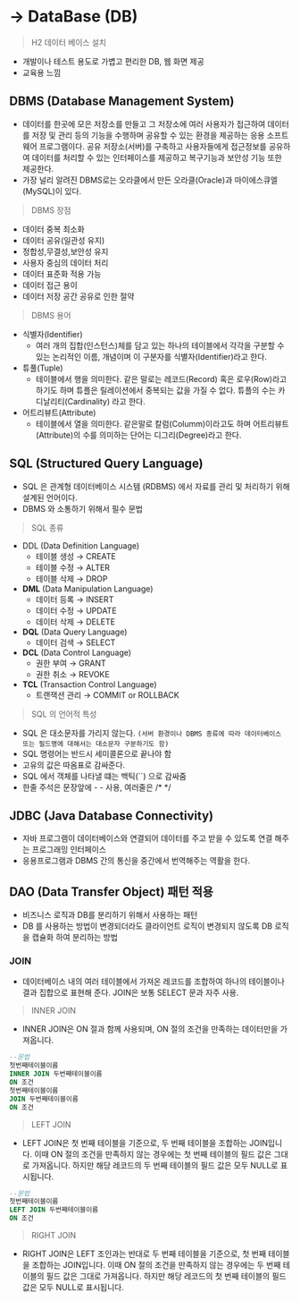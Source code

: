 # → DataBase (DB)

> H2 데이터 베이스 설치
> 
- 개발이나 테스트 용도로 가볍고 편리한 DB, 웹 화면 제공
- 교육용 느낌

## **DBMS (Database Management System)**

- 데이터를 한곳에 모은 저장소를 만들고 그 저장소에 여러 사용자가 접근하여 데이터를 저장 및 관리 등의 기능을 수행하며 공유할 수 있는 환경을 제공하는 응용 소프트웨어 프로그램이다. 공유 저장소(서버)를 구축하고 사용자들에게 접근정보를 공유하여 데이터를 처리할 수 있는 인터페이스를 제공하고 복구기능과 보안성 기능 또한 제공한다.
- 가장 널리 알려진 DBMS로는 오라클에서 만든 오라클(Oracle)과 마이에스큐엘(MySQL)이 있다.

> DBMS 장점
> 
- 데이터 중복 최소화
- 데이터 공유(일관성 유지)
- 정합성,무결성,보안성 유지
- 사용자 중심의 데이터 처리
- 데이터 표준화 적용 가능
- 데이터 접근 용이
- 데이터 저장 공간 공유로 인한 절약

> DBMS 용어
> 
- 식별자(Identifier)
    - 여러 개의 집합(인스턴스)체를 담고 있는 하나의 테이블에서 각각을 구분할 수 있는 논리적인 이름, 개념이며 이 구분자를 식별자(Identifier)라고 한다.
- 튜풀(Tuple)
    - 테이블에서 행을 의미한다. 같은 말로는 레코드(Record) 혹은 로우(Row)라고 하기도 하며 튜플은 릴레이션에서 중복되는 값을 가질 수 없다. 튜플의 수는 카디날리티(Cardinality) 라고 한다.
- 어트리뷰트(Attribute)
    - 테이블에서 열을 의미한다. 같은말로 칼럼(Columm)이라고도 하며 어트리뷰트(Attribute)의 수를 의미하는 단어는 디그리(Degree)라고 한다.

## S**QL (Structured Query Language)**

- SQL 은 관계형 데이터베이스 시스템 (RDBMS) 에서 자료를 관리 및 처리하기 위해 설계된 언어이다.
- DBMS 와 소통하기 위해서 필수 문법

> SQL 종류
> 
- DDL (Data Definition Language)
    - 테이블 생성 → CREATE
    - 테이블 수정 → ALTER
    - 테이블 삭제 → DROP
- **DML** (Data Manipulation Language)
    - 데이터 등록 → INSERT
    - 데이터 수정 → UPDATE
    - 데이터 삭제 → DELETE
- **DQL** (Data Query Language)
    - 데이터 검색 → SELECT
- **DCL** (Data Control Language)
    - 권한 부여 → GRANT
    - 권한 취소 → REVOKE
- **TCL** (Transaction Control Language)
    - 트랜잭션 관리 → COMMIT or ROLLBACK

> SQL 의 언어적 특성
> 
- SQL 은 대소문자를 가리지 않는다. `(서버 환경이나 DBMS 종류에 따라 데이터베이스 또는 필드명에 대해서는 대소문자 구분하기도 함)`
- SQL 명령어는 반드시 세미콜론으로 끝나야 함
- 고유의 값은 따옴표로 감싸준다.
- SQL 에서 객체를 나타낼 떄는 백틱(``) 으로 감싸줌
- 한줄 주석은 문장앞에 - - 사용, 여러줄은 /* */

## JDBC (Java Database Connectivity)

- 자바 프로그램이 데이터베이스와 연결되어 데이터를 주고 받을 수 있도록 연결 해주는 프로그래밍 인터페이스
- 응용프로그램과 DBMS 간의 통신을 중간에서 번역해주는 역활을 한다.

## DAO (Data Transfer Object) 패턴 적용

- 비즈니스 로직과 DB를 분리하기 위해서 사용하는 패턴
- DB 를 사용하는 방법이 변경되더라도 클라이언트 로직이 변경되지 않도록 DB 로직을 캡슐화 하여 분리하는 방법

### JOIN

- 데이터베이스 내의 여러 테이블에서 가져온 레코드를 조합하여 하나의 테이블이나 결과 집합으로 표현해 준다. JOIN은 보통 SELECT 문과 자주 사용.

> INNER JOIN
> 
- INNER JOIN은 ON 절과 함께 사용되며, ON 절의 조건을 만족하는 데이터만을 가져옵니다.

```sql
--문법
첫번째테이블이름
INNER JOIN 두번째테이블이름
ON 조건
첫번째테이블이름
JOIN 두번째테이블이름
ON 조건
```

> LEFT JOIN
> 
- LEFT JOIN은 첫 번째 테이블을 기준으로, 두 번째 테이블을 조합하는 JOIN입니다. 이때 ON 절의 조건을 만족하지 않는 경우에는 첫 번째 테이블의 필드 값은 그대로 가져옵니다. 하지만 해당 레코드의 두 번째 테이블의 필드 값은 모두 NULL로 표시됩니다.

```sql
--문법
첫번째테이블이름
LEFT JOIN 두번째테이블이름
ON 조건
```

> RIGHT JOIN
> 
- RIGHT JOIN은 LEFT 조인과는 반대로 두 번째 테이블을 기준으로, 첫 번째 테이블을 조합하는 JOIN입니다. 이때 ON 절의 조건을 만족하지 않는 경우에는 두 번째 테이블의 필드 값은 그대로 가져옵니다. 하지만 해당 레코드의 첫 번째 테이블의 필드 값은 모두 NULL로 표시됩니다.
